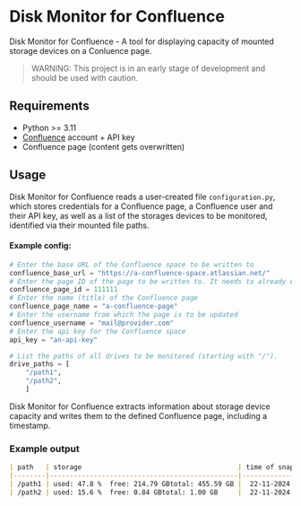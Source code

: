 # Disk Monitor for Confluence

Disk Monitor for Confluence - A tool for displaying capacity of mounted storage devices on a Conluence page.

> WARNING: This project is in an early stage of development and should be used with caution.

## Requirements

* Python >= 3.11
* [Confluence](https://www.atlassian.com/de/software/confluence) account + API key
* Confluence page (content gets overwritten)

## Usage

Disk Monitor for Confluence reads a user-created file `configuration.py`, which stores credentials for a Confluence page, a Confluence user and their API key, as well as a list of the storages devices to be monitored, identified via their mounted file paths.

#### Example config:
```python
# Enter the base URL of the Confluence space to be written to
confluence_base_url = "https://a-confluence-space.atlassian.net/"
# Enter the page ID of the page to be written to. It needs to already exist.
confluence_page_id = 111111
# Enter the name (title) of the Confluence page
confluence_page_name = "a-confluence-page"
# Enter the username from which the page is to be updated
confluence_username = "mail@provider.com"
# Enter the api key for the Confluence space 
api_key = "an-api-key"

# List the paths of all drives to be monitored (starting with "/").
drive_paths = [
    "/path1",
    "/path2",
    ]
```

Disk Monitor for Confluence extracts information about storage device capacity and writes them to the defined Confluence page, including a timestamp.

### Example output
```markdown
| path   | storage                                       | time of snapshot     |
|--------|-----------------------------------------------|----------------------|
| /path1 | used: 47.8 %  free: 214.79 GBtotal: 455.59 GB |  22-11-2024 14:12:56 |
| /path2 | used: 15.6 %  free: 0.84 GBtotal: 1.00 GB     |  22-11-2024 14:12:56 |
```

